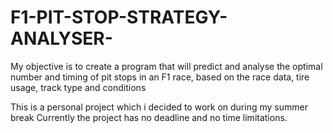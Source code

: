 # F1-PIT-STOP-STRATEGY-ANALYSER-
My objective is to create a program that will predict and analyse the optimal number and timing of pit stops in an F1 race, based on the race data, tire usage, track type and conditions 

This is a personal project which i decided to work on during my summer break
Currently the project has no deadline and no time limitations. 
